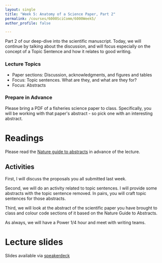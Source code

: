 ```yaml
---
layout: single
title: "Week 5: Anatomy of a Science Paper, Part 2"
permalink: /courses/6000SciComm/6000Week5/
author_profile: false

---
```


Part 2 of our deep-dive into the scientific manuscript. Today, we will continue by talking about the discussion, and will focus especially on the concept of a Topic Sentence and how it relates to good writing.

### Lecture Topics

* Paper sections: Discussion, acknowledgments, and figures and tables
* Focus: Topic sentences. What are they, and what are they for?
* Focus: Abstracts

### Prepare in Advance

Please bring a PDF of a fisheries science paper to class. Specifically, you will be working with that paper's abstract - so pick one with an interesting abstract.

# Readings

Please read the [Nature guide to abstracts](http://www.nature.com/nature/authors/gta/Letter_bold_para.doc) in advance of the lecture.

## Activities

First, I will discuss the proposals you all submitted last week.

Second, we will do an activity related to topic sentences. I will provide some abstracts with the topic sentence removed. In pairs, you will craft topic sentences for those abstracts.

Third, we will look at the abstract of the scientific paper you have brought to class and colour code sections of it based on the Nature Guide to Abstracts. 

As always, we will have a Power 1/4 hour and meet with writing teams.

# Lecture slides

<script async class="speakerdeck-embed" data-id="dc11ef21e1e44d458264f4da37ab4765" data-ratio="1.77777777777778" src="//speakerdeck.com/assets/embed.js"></script>

Slides available via [speakerdeck](https://speakerdeck.com/pandalusplatyceros/fish-6000-week-5-anatomy-of-a-science-paper-part-2)

